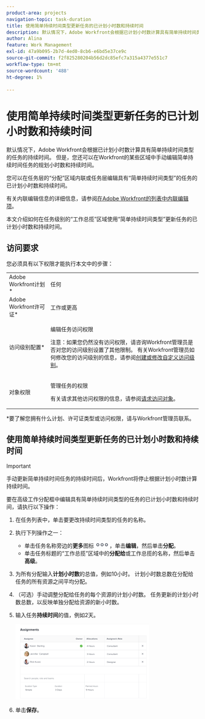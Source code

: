 ```yaml
---
product-area: projects
navigation-topic: task-duration
title: 使用简单持续时间类型更新任务的已计划小时数和持续时间
description: 默认情况下，Adobe Workfront会根据已计划小时数计算具有简单持续时间类型的任务的持续时间。 但是，您还可以在Workfront的某些区域中手动编辑简单持续时间任务的规划小时数和持续时间。
author: Alina
feature: Work Management
exl-id: 47a9b095-2b7d-4ed0-8cb6-e6bd5e37ce9c
source-git-commit: f2f825280204b56d2dc85efc7a315a4377e551c7
workflow-type: tm+mt
source-wordcount: '488'
ht-degree: 1%

---
```


# 使用简单持续时间类型更新任务的已计划小时数和持续时间

默认情况下，Adobe Workfront会根据已计划小时数计算具有简单持续时间类型的任务的持续时间。 但是，您还可以在Workfront的某些区域中手动编辑简单持续时间任务的规划小时数和持续时间。

您可以在任务层的“分配”区域内联或任务层编辑具有“简单持续时间类型”的任务的已计划小时数和持续时间。

有关内联编辑信息的详细信息，请参阅[在Adobe Workfront的列表中内联编辑项](../../../workfront-basics/navigate-workfront/use-lists/inline-edit-objects.md)。

本文介绍如何在任务级别的“工作总揽”区域使用“简单持续时间类型”更新任务的已计划小时数和持续时间。

## 访问要求

您必须具有以下权限才能执行本文中的步骤：

<table style="table-layout:auto"> 
 <col> 
 <col> 
 <tbody> 
  <tr> 
   <td role="rowheader">Adobe Workfront计划*</td> 
   <td> <p>任何</p> </td> 
  </tr> 
  <tr> 
   <td role="rowheader">Adobe Workfront许可证*</td> 
   <td> <p>工作或更高</p> </td> 
  </tr> 
  <tr> 
   <td role="rowheader">访问级别配置*</td> 
   <td> <p>编辑任务访问权限</p> <p>注意：如果您仍然没有访问权限，请咨询Workfront管理员是否对您的访问级别设置了其他限制。 有关Workfront管理员如何修改您的访问级别的信息，请参阅<a href="../../../administration-and-setup/add-users/configure-and-grant-access/create-modify-access-levels.md" class="MCXref xref">创建或修改自定义访问级别</a>。</p> </td> 
  </tr> 
  <tr> 
   <td role="rowheader">对象权限</td> 
   <td> <p>管理任务的权限</p> <p>有关请求其他访问权限的信息，请参阅<a href="../../../workfront-basics/grant-and-request-access-to-objects/request-access.md" class="MCXref xref">请求访问对象</a>。</p> </td> 
  </tr> 
 </tbody> 
</table>

&#42;要了解您拥有什么计划、许可证类型或访问权限，请与Workfront管理员联系。

## 使用简单持续时间类型更新任务的已计划小时数和持续时间

>[!IMPORTANT]
>
>手动更新简单持续时间任务的持续时间后，Workfront将停止根据计划小时数计算持续时间。

要在高级工作分配框中编辑具有简单持续时间类型的任务的已计划小时数和持续时间，请执行以下操作：

1. 在任务列表中，单击要更改持续时间类型的任务的名称。
1. 执行下列操作之一：

   * 单击任务名称旁边的&#x200B;**更多**&#x200B;图标![](assets/qs-more-icon-on-an-object.png)，单击&#x200B;**编辑**，然后单击&#x200B;**分配**。
   * 单击任务标题的“工作总揽”区域中的&#x200B;**分配给**&#x200B;或工作总揽的名称，然后单击&#x200B;**高级**。

1. 为所有分配输入&#x200B;**计划小时数**&#x200B;的总值，例如10小时。 计划小时数总数在分配给任务的所有资源之间平均分配。
1. （可选）手动调整分配给任务的每个资源的计划小时数。 任务更新的计划小时数总数，以反映单独分配给资源的新小时数。
1. 输入任务&#x200B;**持续时间**&#x200B;的值，例如2天。

   ![](assets/advanced-assignments-simple-duration-multiple-resources-nwe-350x198.png)

1. 单击&#x200B;**保存**。

